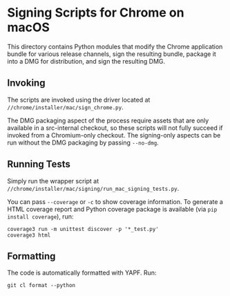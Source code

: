 # Signing Scripts for Chrome on macOS

This directory contains Python modules that modify the Chrome application bundle for various
release channels, sign the resulting bundle, package it into a DMG for distribution, and sign the
resulting DMG.

## Invoking

The scripts are invoked using the driver located at `//chrome/installer/mac/sign_chrome.py`.

The DMG packaging aspect of the process require assets that are only available in a src-internal
checkout, so these scripts will not fully succeed if invoked from a Chromium-only checkout. The
signing-only aspects can be run without the DMG packaging by passing `--no-dmg`.

## Running Tests

Simply run the wrapper script at `//chrome/installer/mac/signing/run_mac_signing_tests.py`.

You can pass `--coverage` or `-c` to show coverage information. To generate a HTML coverage report
and Python coverage package is available (via `pip install coverage`), run:

    coverage3 run -m unittest discover -p '*_test.py'
    coverage3 html

## Formatting

The code is automatically formatted with YAPF. Run:

    git cl format --python
